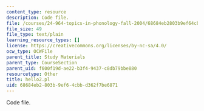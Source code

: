 ```yaml
---
content_type: resource
description: Code file.
file: /courses/24-964-topics-in-phonology-fall-2004/68684eb2803b9ef64cbbd362f7be6871_hello2.pl
file_size: 49
file_type: text/plain
learning_resource_types: []
license: https://creativecommons.org/licenses/by-nc-sa/4.0/
ocw_type: OCWFile
parent_title: Study Materials
parent_type: CourseSection
parent_uid: f600f19d-ae22-b3f4-9437-c8db79bbe880
resourcetype: Other
title: hello2.pl
uid: 68684eb2-803b-9ef6-4cbb-d362f7be6871
---
```

Code file.